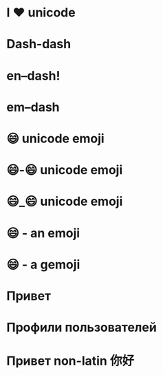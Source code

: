 # I ♥ unicode

# Dash-dash

# en–dash!

# em–dash

# 😄 unicode emoji

# 😄-😄 unicode emoji

# 😄_😄 unicode emoji

# 😄 - an emoji

# :smile: - a gemoji

# Привет

# Профили пользователей

# Привет non-latin 你好
